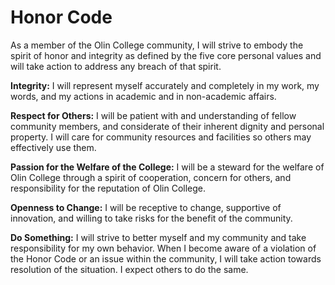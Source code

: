 # Honor Code

As a member of the Olin College community, I will strive to embody the spirit of honor and integrity as defined by the five core personal values and will take action to address any breach of that spirit.

**Integrity:** I will represent myself accurately and completely in my work, my words, and my actions in academic and
in non-academic affairs.

**Respect for Others:** I will be patient with and understanding of fellow community members, and considerate of their inherent dignity and personal property. I will care for community resources and facilities so others may effectively use them.

**Passion for the Welfare of the College:** I will be a steward for the welfare of Olin College through a spirit of cooperation, concern for others, and
responsibility for the reputation of Olin College.

**Openness to Change:** I will be receptive to change, supportive of innovation, and willing to take risks for the benefit of the
community.

**Do Something:** I will strive to better myself and my community and take responsibility for my own behavior. When I
become aware of a violation of the Honor Code or an issue within the community, I will take action
towards resolution of the situation. I expect others to do the same.
